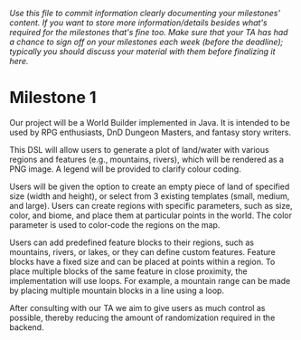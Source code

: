 *Use this file to commit information clearly documenting your milestones'
content. If you want to store more information/details besides what's required
for the milestones that's fine too. Make sure that your TA has had a chance to
sign off on your milestones each week (before the deadline); typically you
should discuss your material with them before finalizing it here.*

# Milestone 1
Our project will be a World Builder implemented in Java. It is intended to be used by RPG enthusiasts, DnD Dungeon Masters, and fantasy story writers.

This DSL will allow users to generate a plot of land/water with various regions and features (e.g., mountains, rivers), which will be rendered as a PNG image. A legend will be provided to clarify colour coding. 

Users will be given the option to create an empty piece of land of specified size (width and height), or select from 3 existing templates (small, medium, and large). Users can create regions with specific parameters, such as size, color, and biome, and place them at particular points in the world. The color parameter is used to color-code the regions on the map.

Users can add predefined feature blocks to their regions, such as mountains, rivers, or lakes, or they can define custom features. Feature blocks have a fixed size and can be placed at points within a region. To place multiple blocks of the same feature in close proximity, the implementation will use loops. For example, a mountain range can be made by placing multiple mountain blocks in a line using a loop.

After consulting with our TA we aim to give users as much control as possible, thereby reducing the amount of randomization required in the backend.
